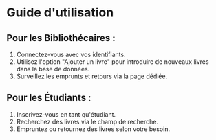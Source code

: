 # Guide d'utilisation
## Pour les Bibliothécaires :
1. Connectez-vous avec vos identifiants.
2. Utilisez l'option "Ajouter un livre" pour introduire de nouveaux livres dans la base de données.
3. Surveillez les emprunts et retours via la page dédiée.

## Pour les Étudiants :
1. Inscrivez-vous en tant qu'étudiant.
2. Recherchez des livres via le champ de recherche.
3. Empruntez ou retournez des livres selon votre besoin.
